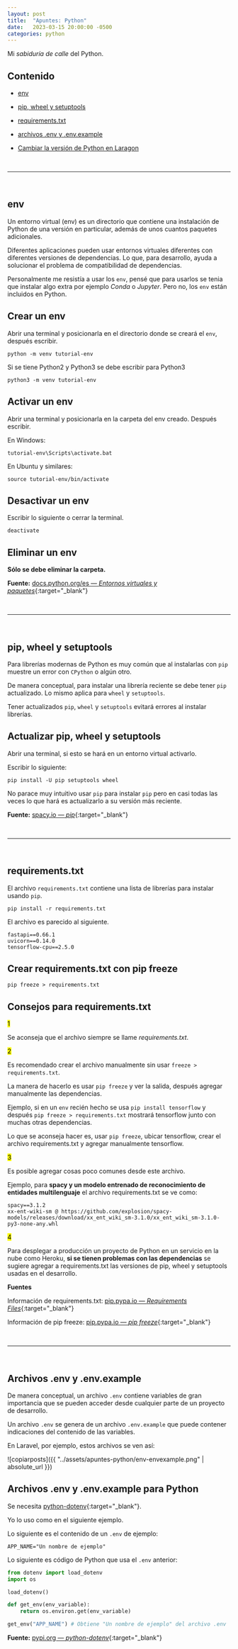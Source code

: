 ```yaml
---
layout: post
title:  "Apuntes: Python"
date:   2023-03-15 20:00:00 -0500
categories: python
---
```


Mi *sabiduría de calle* del Python.

## Contenido

* [env](#env)

* [pip, wheel y setuptools](#pip-wheel-y-setuptools)

* [requirements.txt](#requirementstxt)

* [archivos .env y .env.example](#archivos-env-y-envexample)

* [Cambiar la versión de Python en Laragon](#cambiarcla-version-de-python-en-laragon)



<br>
<hr>
<br>



## env

Un entorno virtual (env) es un directorio que contiene una instalación de Python de una versión en particular, además de unos cuantos paquetes adicionales.

Diferentes aplicaciones pueden usar entornos virtuales diferentes con diferentes versiones de dependencias. Lo que, para desarrollo, ayuda a solucionar el problema de compatibilidad de dependencias.

Personalmente me resistía a usar los `env`, pensé que para usarlos se tenia que instalar algo extra por ejemplo *Conda* o *Jupyter*. Pero no, los `env` están incluidos en Python. 

## Crear un env

Abrir una terminal y posicionarla en el directorio donde se creará el `env`, después escribir.

```
python -m venv tutorial-env
```

Si se tiene Python2 y Python3 se debe escribir para Python3

```
python3 -m venv tutorial-env
```

## Activar un env

Abrir una terminal y posicionarla en la carpeta del env creado. Después escribir.

En Windows:

```
tutorial-env\Scripts\activate.bat
```

En Ubuntu y similares:

```
source tutorial-env/bin/activate
```

## Desactivar un env

Escribir lo siguiente o cerrar la terminal.

```
deactivate
```

## Eliminar un env

**Sólo se debe eliminar la carpeta.**


**Fuente:** [docs.python.org/es &mdash; *Entornos virtuales y paquetes*](https://docs.python.org/es/3/tutorial/venv.html){:target="_blank"}



<br>
<hr>
<br>



## pip, wheel y setuptools

Para librerías modernas de Python es muy común que al instalarlas con `pip` muestre un error con `CPython` o algún otro.

De manera conceptual, para instalar una librería reciente se debe tener `pip` actualizado. Lo mismo aplica para `wheel` y `setuptools`.

Tener actualizados `pip`, `wheel` y `setuptools` evitará errores al instalar librerías.

## Actualizar pip, wheel y setuptools

Abrir una terminal, si esto se hará en un entorno virtual activarlo.

Escribir lo siguiente:

```
pip install -U pip setuptools wheel
```

No parace muy intuitivo usar `pip` para instalar `pip` pero en casi todas las veces lo que hará es actualizarlo a su versión más reciente.

**Fuente:** [spacy.io &mdash; *pip*](https://spacy.io/usage#pip){:target="_blank"}



<br>
<hr>
<br>



## requirements.txt

El archivo `requirements.txt` contiene una lista de librerías para instalar usando `pip`.

```
pip install -r requirements.txt
```

El archivo es parecido al siguiente.

```
fastapi==0.66.1
uvicorn==0.14.0
tensorflow-cpu==2.5.0
```


## Crear requirements.txt con pip freeze

```
pip freeze > requirements.txt
```

## Consejos para requirements.txt

<mark>1</mark> 

Se aconseja que el archivo siempre se llame *requirements.txt*.

<mark>2</mark> 

Es recomendado crear el archivo manualmente sin usar `freeze > requirements.txt`.

La manera de hacerlo es usar `pip freeze` y ver la salida, después agregar manualmente las dependencias.

Ejemplo, si en un `env` recién hecho se usa `pip install tensorflow` y después `pip freeze > requirements.txt` mostrará tensorflow junto con muchas otras dependencias.

Lo que se aconseja hacer es, usar `pip freeze`, ubicar tensorflow, crear el archivo requirements.txt y agregar manualmente tensorflow.

<mark>3</mark> 

Es posible agregar cosas poco comunes desde este archivo.

Ejemplo, para **spacy y un modelo entrenado de reconocimiento de entidades multilenguaje** el archivo requirements.txt se ve como:

```
spacy==3.1.2
xx-ent-wiki-sm @ https://github.com/explosion/spacy-models/releases/download/xx_ent_wiki_sm-3.1.0/xx_ent_wiki_sm-3.1.0-py3-none-any.whl
```

<mark>4</mark> 

Para desplegar a producción un proyecto de Python en un servicio en la nube como Heroku, **si se tienen problemas con las dependencias** se sugiere agregar a requirements.txt las versiones de pip, wheel y setuptools usadas en el desarrollo.

**Fuentes** 

Información de requirements.txt: [pip.pypa.io &mdash; *Requirements Files*](https://pip.pypa.io/en/stable/user_guide/#requirements-files){:target="_blank"}

Información de pip freeze: [pip.pypa.io &mdash; *pip freeze*](https://pip.pypa.io/en/stable/cli/pip_freeze/#pip-freeze){:target="_blank"}



<br>
<hr>
<br>



## Archivos .env y .env.example

De manera conceptual, un archivo `.env` contiene variables de gran importancia que se pueden acceder desde cualquier parte de un proyecto de desarrollo.

Un archivo `.env` se genera de un archivo `.env.example` que puede contener indicaciones del contenido de las variables.

En Laravel, por ejemplo, estos archivos se ven así:

![copiarposts]({{ "../assets/apuntes-python/env-envexample.png" | absolute_url }})

## Archivos .env y .env.example para Python

Se necesita [python-dotenv](https://pypi.org/project/python-dotenv/){:target="_blank"}.

Yo lo uso como en el siguiente ejemplo.

Lo siguiente es el contenido de un `.env` de ejemplo:

```
APP_NAME="Un nombre de ejemplo"
```

Lo siguiente es código de Python que usa el `.env` anterior:

```python
from dotenv import load_dotenv
import os

load_dotenv()

def get_env(env_variable):
    return os.environ.get(env_variable)

get_env("APP_NAME") # Obtiene "Un nombre de ejemplo" del archivo .env
```

**Fuente:** [pypi.org &mdash; *python-dotenv*](https://pypi.org/project/python-dotenv/){:target="_blank"} 